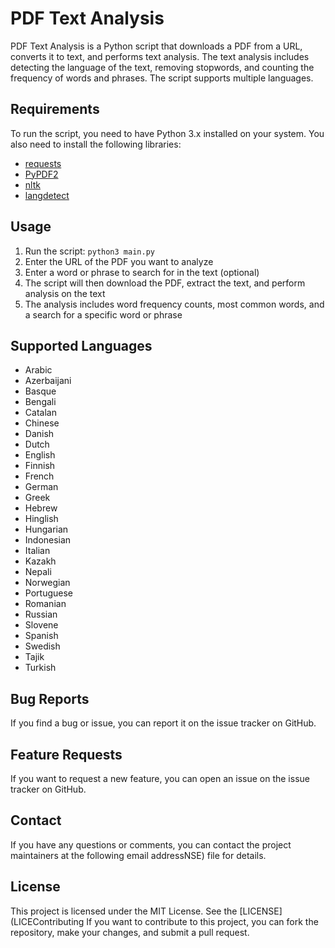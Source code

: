 # PDF Text Analysis

PDF Text Analysis is a Python script that downloads a PDF from a URL, converts it to text, and performs text analysis. The text analysis includes detecting the language of the text, removing stopwords, and counting the frequency of words and phrases. The script supports multiple languages.


## Requirements

To run the script, you need to have Python 3.x installed on your system. You also need to install the following libraries:

- [requests](https://pypi.org/project/requests/)
- [PyPDF2](https://pypi.org/project/PyPDF2/)
- [nltk](https://pypi.org/project/nltk/)
- [langdetect](https://pypi.org/project/langdetect/)


## Usage

1. Run the script: `python3 main.py`
2. Enter the URL of the PDF you want to analyze
3. Enter a word or phrase to search for in the text (optional)
4. The script will then download the PDF, extract the text, and perform analysis on the text
5. The analysis includes word frequency counts, most common words, and a search for a specific word or phrase


## Supported Languages

- Arabic
- Azerbaijani
- Basque
- Bengali
- Catalan
- Chinese
- Danish
- Dutch
- English
- Finnish
- French
- German
- Greek
- Hebrew
- Hinglish
- Hungarian
- Indonesian
- Italian
- Kazakh
- Nepali
- Norwegian
- Portuguese
- Romanian
- Russian
- Slovene
- Spanish
- Swedish
- Tajik
- Turkish


## Bug Reports

If you find a bug or issue, you can report it on the issue tracker on GitHub.


## Feature Requests

If you want to request a new feature, you can open an issue on the issue tracker on GitHub.

## Contact

If you have any questions or comments, you can contact the project maintainers at the following email addressNSE) file for details.


## License

This project is licensed under the MIT License. See the [LICENSE](LICEContributing
If you want to contribute to this project, you can fork the repository, make your changes, and submit a pull request.


